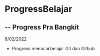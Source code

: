 # ProgressBelajar

--
Progress Pra Bangkit
-- 

8/02/2022
- Progress memulai belajar Git dan Github
